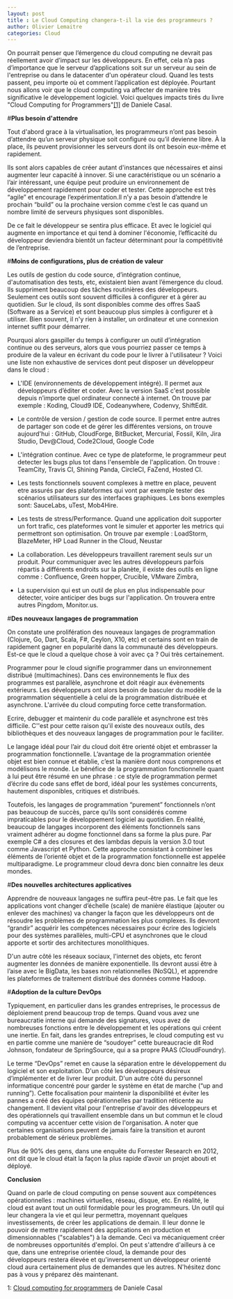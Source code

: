```yaml
---
layout: post
title : Le Cloud Computing changera-t-il la vie des programmeurs ?
author: Olivier Lemaitre
categories: Cloud
---
```


On pourrait penser que l’émergence du cloud computing ne devrait pas réellement avoir d’impact sur les développeurs.
En effet, cela n’a pas d’importance que le serveur d’applications soit sur un serveur au sein de l'entreprise ou dans le datacenter d'un opérateur cloud. Quand les tests passent, peu importe où et comment l’application est déployée. Pourtant nous allons voir que le cloud computing va affecter de manière très significative le développement logiciel.
Voici quelques impacts tirés du livre "Cloud Computing for Programmers"<a href='#footnote'>[1]</a> de Daniele Casal.

#**Plus besoin d'attendre**

Tout d'abord grace à la virtualisation, les programmeurs n’ont pas besoin d’attendre qu’un serveur physique soit configuré ou qu’il devienne libre. 
À la place, ils peuvent provisionner les serveurs dont ils ont besoin eux-même et rapidement.

Ils sont alors capables de créer autant d'instances que nécessaires et ainsi augmenter leur capacité à innover. Si une caractéristique ou un scénario a l’air intéressant, une équipe peut produire un environnement de développement rapidement pour coder et tester. Cette approche est très “agile” et encourage l’expérimentation.Il n’y a pas besoin d’attendre le prochain “build” ou la prochaine version comme c’est le cas quand un nombre limité de serveurs physiques sont disponibles.

De ce fait le développeur se sentira plus efficace. Et avec le logiciel qui augmente en importance et qui tend à dominer l'économie, l’efficacité du développeur deviendra bientôt un facteur déterminant pour la compétitivité de l’entreprise.

#**Moins de configurations, plus de création de valeur**

Les outils de gestion du code source, d’intégration continue, d'automatisation des tests, etc, existaient bien avant l’émergence du cloud. Ils suppriment beaucoup des tâches routinières des développeurs. Seulement ces outils sont souvent difficiles à configurer et à gérer au quotidien. Sur le cloud, ils sont disponibles comme des offres SaaS (Software as a Service) et sont beaucoup plus simples à configurer et à utiliser. Bien souvent, il n'y rien à installer, un ordinateur et une connexion internet suffit pour démarrer.

Pourquoi alors gaspiller du temps à configurer un outil d’intégration continue ou des serveurs, alors que vous pourriez passer ce temps à produire de la valeur en écrivant du code pour le livrer à l'utilisateur ?  Voici une liste non exhaustive de services dont peut disposer un développeur dans le cloud :

- L'IDE (environnements de développement intégré). Il permet aux développeurs d’éditer et coder. Avec la version SaaS c'est possible depuis n’importe quel ordinateur connecté à internet. On trouve par exemple : Koding, Cloud9 IDE, Codeanywhere, Codenvy, ShiftEdit.

- Le contrôle de version / gestion de code source. Il permet entre autres de partager son code et de gérer les différentes versions, on trouve aujourd'hui : GitHub, CloudForge, BitBucket, Mercurial, Fossil, Kiln, Jira Studio, Dev@Cloud, Code2Cloud, Google Code

- L'intégration continue. Avec ce type de plateforme, le programmeur peut detecter les bugs plus tot dans l'ensemble de l'application. On trouve : TeamCity, Travis CI, Shining Panda, CircleCI, FaZend, Hosted CI.

- Les tests fonctionnels souvent complexes à mettre en place, peuvent etre assurés par des plateformes qui vont par exemple tester des scénarios utilisateurs sur des interfaces graphiques. Les bons exemples sont: SauceLabs, uTest, Mob4Hire.

- Les tests de stress/Performance. Quand une application doit supporter un fort trafic, ces plateformes vont le simuler et apporter les metrics qui permettront son optimisation. On trouve par exemple : LoadStorm, BlazeMeter, HP Load Runner in the Cloud, Neustar

- La collaboration. Les développeurs travaillent rarement seuls sur un produit. Pour communiquer avec les autres développeurs parfois répartis à différents endroits sur la planète, il existe des outils en ligne comme : Confluence, Green hopper, Crucible, VMware Zimbra, 

- La supervision qui est un outil de plus en plus indispensable pour détecter, voire anticiper des bugs sur l'application. On trouvera entre autres Pingdom, Monitor.us.

#**Des nouveaux langages de programmation**

On constate une prolifération des nouveaux langages de programmation (Clojure, Go, Dart, Scala, F#, Ceylon, X10, etc) et certains sont en train de rapidement gagner en popularité dans la communauté des développeurs. Est-ce que le cloud a quelque chose à voir avec ça ? Oui très certainement.

Programmer pour le cloud signifie programmer dans un environnement distribué (multimachines). Dans ces environnements le flux des programmes est parallèle, asynchrone et doit réagir aux évènements extérieurs. Les développeurs ont alors besoin de basculer du modèle de la programmation séquentielle à celui de la programmation distribuée et asynchrone. L'arrivée du cloud computing force cette transformation. 

Ecrire, debugger et maintenir du code parallèle et asynchrone est très difficile. C''est pour cette raison qu'il existe des nouveaux outils, des bibliothèques et des nouveaux langages de programmation pour le faciliter.

Le langage idéal pour l’air du cloud doit être orienté objet et embrasser la programmation fonctionnelle. L’avantage de la programmation orientée objet est bien connue et établie, c’est la manière dont nous comprenons et modélisons le monde. Le bénéfice de la programmation fonctionnelle quant à lui peut être résumé en une phrase : ce style de programmation permet d’écrire du code sans effet de bord, idéal pour les systèmes concurrents, hautement disponibles, critiques et distribués.

Toutefois, les langages de programmation “purement” fonctionnels n’ont pas beaucoup de succès, parce qu’ils sont considérés comme impraticables pour le développement logiciel au quotidien. En réalité, beaucoup de langages incorporent des éléments fonctionnels sans vraiment adhérer au dogme fonctionnel dans sa forme la plus pure.
Par exemple C# a des closures et des lambdas depuis la version 3.0 tout comme Javascript et Python. Cette approche consistant à combiner les éléments de l’orienté objet et de la programmation fonctionnelle est appelée multiparadigme. Le programmeur cloud devra donc bien connaitre les deux mondes.


#**Des nouvelles architectures applicatives**

Apprendre de nouveaux langages ne suffira peut-être pas. Le fait que les applications vont changer d’échelle (scale) de manière élastique (ajouter ou enlever des machines) va changer la façon que les développeurs ont de résoudre les problèmes de programmation les plus complexes. Ils devront “grandir” acquérir les compétences nécessaires pour écrire des logiciels pour des systèmes parallèles, multi-CPU et asynchrones que le cloud apporte et sortir des architectures monolithiques. 

D'un autre côté les réseaux sociaux, l'internet des objets, etc feront augmenter les données de manière exponentielle. Ils devront aussi être à l’aise avec le BigData, les bases non relationnelles (NoSQL), et apprendre les plateformes de traitement distribué des données comme Hadoop.


#**Adoption de la culture DevOps**

Typiquement, en particulier dans les grandes entreprises, le processus de déploiement prend beaucoup trop de temps. Quand vous avez une bureaucratie interne qui demande des signatures, vous avez de nombreuses fonctions entre le développement et les opérations qui créent une inertie. En fait, dans les grandes entreprises, le cloud computing est vu en partie comme une manière de “soudoyer” cette bureaucracie dit Rod Johnson, fondateur de SpringSource, qui a sa propre PAAS (CloudFoundry).

Le terme “DevOps” remet en cause la séparation entre le développement du logiciel et son exploitation. D'un côté les développeurs désireux d’implémenter et de livrer leur produit. D'un autre côté du personnel informatique concentré pour garder le système en état de marche (“up and running”). Cette focalisation pour maintenir la disponibilité et éviter les pannes a créé des équipes opérationnelles par tradition réticente au changement. Il devient vital pour l'entreprise d'avoir des développeurs et des opérationnels qui travaillent ensemble dans un but commun et le cloud computing va accentuer cette vision de l'organisation. A noter que certaines organisations peuvent de jamais faire la transition et auront probablement de sérieux problèmes.

Plus de 90% des gens, dans une enquête du Forrester Research en 2012, ont dit que le cloud était la façon la plus rapide d’avoir un projet abouti et déployé.


**Conclusion**

Quand on parle de cloud computing on pense souvent aux compétences opérationnelles : machines virtuelles, réseau, disque, etc. 
En réalité, le cloud est avant tout un outil formidable pour les programmeurs. Un outil qui leur changera la vie et qui leur permettra, moyennant quelques investissements, de créer les applications de demain. Il leur donne le pouvoir de mettre rapidement des applications en production et dimensionnables ("scalables") à la demande. Ceci va mécaniquement créer de nombreuses opportunités d'emploi. On peut s'attendre d'ailleurs à ce que, dans une entreprise orientée cloud, la demande pour des développeurs restera élevée et qu'inversement un développeur orienté cloud aura certainement plus de demandes que les autres. N'hésitez donc pas à vous y préparez dès maintenant.




<div class = 'footnote-list'>
  <div id = 'footnote'>
    <span>1: </span>
      <a href="http://www.amazon.com/Cloud-Computing-Programmers-Daniele-Casal-ebook/dp/B00CH9QG8C">Cloud computing for programmers</a> de Daniele Casal
  </div>
</div>